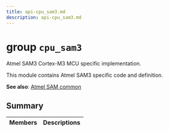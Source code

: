 ```yaml
---
title: api-cpu_sam3.md
description: api-cpu_sam3.md
---
```

# group `cpu_sam3` 

Atmel SAM3 Cortex-M3 MCU specific implementation.

This module contains Atmel SAM3 specific code and definition.

**See also**: [Atmel SAM common](./doc/starlight-docs/src/content/docs/apidoc/api-undefined.md#group__cpu__sam__common)

## Summary

 Members                        | Descriptions                                
--------------------------------|---------------------------------------------

